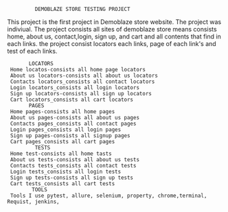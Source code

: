 

             DEMOBLAZE STORE TESTING PROJECT
This project is the first project in Demoblaze store website.
The project was indiviual. 
The project consists all sites of demoblaze store means consists home, about us, contact,login, sign up, and cart and all contents that find in each links.
the project consist locators each links, page of each link's and test of each links.

           LOCATORS
     Home locatos-consists all home page locators
     About us locators-consists all about us locators
     Contacts locators_consists all contact locators
     Login locators_consists all login locators
     Sign up locators-consists all sign up locators
     Cart locators_consists all cart locators
           PAGES
     Home pages-consists all home pages
     About us pages-consists all about us pages
     Contacts pages_consists all contact pages
     Login pages_consists all login pages
     Sign up pages-consists all signup pages
     Cart pages_consists all cart pages
             TESTS
     Home test-consists all home tasts
     About us tests-consists all about us tests
     Contacts tests_consists all contact tests
     Login tests_consists all login tests
     Sign up tests-consists all sign up tests
     Cart tests_consists all cart tests
            TOOLS
     Tools I use pytest, allure, selenium, property, chrome,terminal, Requist, jenkins, 
    

